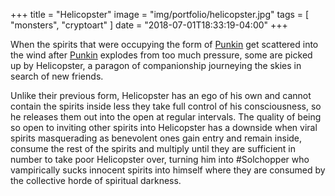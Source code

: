 +++
title = "Helicopster"
image = "img/portfolio/helicopster.jpg"
tags = [ "monsters", "cryptoart" ]
date = "2018-07-01T18:33:19-04:00"
+++

When the spirits that were occupying the form of [Punkin][1] get scattered into the wind after [Punkin][1] explodes from too much pressure, some are picked up by Helicopster, a paragon of companionship journeying the skies in search of new friends.

<!--more-->

Unlike their previous form, Helicopster has an ego of his own and cannot contain the spirits inside less they take full control of his consciousness, so he releases them out into the open at regular intervals. The quality of being so open to inviting other spirits into Helicopster has a downside when viral spirits masquerading as benevolent ones gain entry and remain inside, consume the rest of the spirits and multiply until they are sufficient in number to take poor Helicopster over, turning him into #Solchopper who vampirically sucks innocent spirits into himself where they are consumed by the collective horde of spiritual darkness.

[1]: /portfolio/punkin
